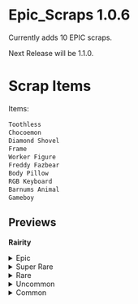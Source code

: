 # Epic_Scraps 1.0.6

Currently adds 10 EPIC scraps.

Next Release will be 1.1.0.

# Scrap Items
Items:

    Toothless
    Chocoemon
    Diamond Shovel
    Frame
    Worker Figure
    Freddy Fazbear
    Body Pillow
    RGB Keyboard
    Barnums Animal
    Gameboy

## Previews
<b>Rairity</b>

<details> <summary>Epic</summary>
Rarely appears. Hardly appears in free moons.  
    Diamond Shovel
![Diamond Shovel](https://raw.githubusercontent.com/CRAZY-puppy/Epic-Scraps/main/Preview/Diamond%20Shovel.png)
From another dimension, for ULTIMATE self-defense!
    
    Frame
![Frame](https://raw.githubusercontent.com/CRAZY-puppy/Epic-Scraps/main/Preview/Frame.png)  
It's a frame, I promise.
</details>

<details> <summary>Super Rare</summary>
Occasionally appears. Rarely appears in free moons.  
    Freddy Fazbear
![Freddy Fazbear](https://raw.githubusercontent.com/CRAZY-puppy/Epic-Scraps/main/Preview/Freddy%20Fazbear.png)  
O Cholera, Czy To Freddy Fazbear?

    Body Pillow
![Body Pillow](https://raw.githubusercontent.com/CRAZY-puppy/Epic-Scraps/main/Preview/Body%20Pillow.png)  
For Exhastued workers....
</details>

<details> <summary>Rare</summary>
Sometimes appears. Occasionally appears in free moons.  
    Gameboy
![Gameboy](https://raw.githubusercontent.com/CRAZY-puppy/Epic-Scraps/main/Preview/Gameboy.png)  
Sorry. But you can't play Tetris :(

    RGB Keyboard
![RGB Keyboard](https://raw.githubusercontent.com/CRAZY-puppy/Epic-Scraps/main/Preview/RGB%20Keyboard.png)  
RGB Lights.
</details>

<details> <summary>Uncommon</summary>
Appears often.
    Toothless
![Toothless](https://raw.githubusercontent.com/CRAZY-puppy/Epic-Scraps/main/Preview/Toothless.png)  
He's not dancing, but still cool

    Worker Figure
![Worker Figure](https://raw.githubusercontent.com/CRAZY-puppy/Epic-Scraps/main/Preview/Worker%20Figure.png)  
Cute miniature.
</details>

<details> <summary>Common</summary>
Appears most often.
    Barnums Animal
![Barnums Animal](https://raw.githubusercontent.com/CRAZY-puppy/Epic-Scraps/main/Preview/Barnums%20Animal.png)  
Good Source of CALCUIM.

    Chocoemon
![Chocoemon](https://raw.githubusercontent.com/CRAZY-puppy/Epic-Scraps/main/Preview/Chocoemon.png)  
Don't overdo it. Take this.
</details>
